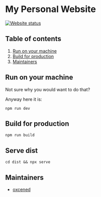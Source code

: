 # My Personal Website

[![Website status](https://img.shields.io/website?url=https%3A%2F%2Falenajam.dev)](https://alenajam.dev)

## Table of contents

1. [Run on your machine](#run-on-your-machine)
1. [Build for production](#build-for-production)
1. [Maintainers](#maintainers)

## Run on your machine

Not sure why you would want to do that?

Anyway here it is:

```
npm run dev
```

## Build for production

```
npm run build
```

## Serve dist

```
cd dist && npx serve
```

## Maintainers

- [oxcened](https://github.com/oxcened)
